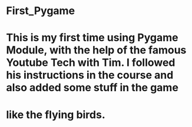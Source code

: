 # First_Pygame
# This is my first time using Pygame Module, with the help of the famous Youtube Tech with Tim. I followed his instructions in the course and also added some stuff in the game
# like the flying birds.
